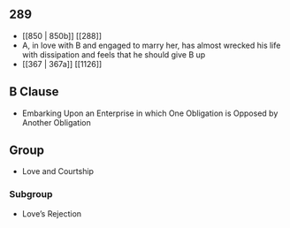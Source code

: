 ## 289
- [[850 | 850b]] [[288]] 
- A, in love with B and engaged to marry her, has almost wrecked his life with dissipation and feels that he should give B up
- [[367 | 367a]] [[1126]] 

## B Clause
- Embarking Upon an Enterprise in which One Obligation is Opposed by Another Obligation

## Group
- Love and Courtship

### Subgroup
- Love’s Rejection

